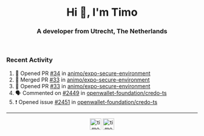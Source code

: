 <h1 align="center">Hi 👋, I'm Timo</h1>
<h3 align="center">A developer from Utrecht, The Netherlands</h3>
<br/>
<!-- https://github.com/rahuldkjain/github-profile-readme-generator --!>

<!--  <p align="left"><img src="https://github-readme-stats.vercel.app/api?username=timoglastra&show_icons=true&count_private=true&" alt="timoglastra" /></p> --!>

<!--
Github language stats
<p align="left"><img src="https://github-readme-stats.vercel.app/api/top-langs/?username=timoglastra&layout=compact" alt="timoglastra" /><p>
-->

<!-- Codestats language stats -->
<!-- <p align="left"><img src="https://codestats-readme.vercel.app/api/top-langs/?username=timoglastra&layout=compact&language_count=12" alt="timoglastra" /><p>    --!>
  
<h3>Recent Activity</h3>

<!--START_SECTION:activity-->
1. 💪 Opened PR [#34](https://github.com/animo/expo-secure-environment/pull/34) in [animo/expo-secure-environment](https://github.com/animo/expo-secure-environment)
2. 🎉 Merged PR [#33](https://github.com/animo/expo-secure-environment/pull/33) in [animo/expo-secure-environment](https://github.com/animo/expo-secure-environment)
3. 💪 Opened PR [#33](https://github.com/animo/expo-secure-environment/pull/33) in [animo/expo-secure-environment](https://github.com/animo/expo-secure-environment)
4. 🗣 Commented on [#2449](https://github.com/openwallet-foundation/credo-ts/pull/2449#issuecomment-3395435382) in [openwallet-foundation/credo-ts](https://github.com/openwallet-foundation/credo-ts)
5. ❗ Opened issue [#2451](https://github.com/openwallet-foundation/credo-ts/issues/2451) in [openwallet-foundation/credo-ts](https://github.com/openwallet-foundation/credo-ts)
<!--END_SECTION:activity-->

---

<p align="center">
<a href="https://twitter.com/timoglastra" target="blank"><img align="center" src="https://cdn.jsdelivr.net/npm/simple-icons@3.0.1/icons/twitter.svg" alt="timoglastra" height="30" width="30" /></a>
<a href="https://linkedin.com/in/timoglastra" target="blank"><img align="center" src="https://cdn.jsdelivr.net/npm/simple-icons@3.0.1/icons/linkedin.svg" alt="timoglastra" height="30" width="30" /></a>
</p>



